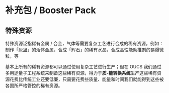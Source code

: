 # 补充包 / Booster Pack

## 特殊资源

特殊资源泛指稀有金属 / 合金，气体等需要复杂工艺进行合成的稀有资源，例如：制作「灰蛊」的活体金属，合成「辉石」的稀有水晶，合成高性能助推剂的易爆微粒，等  

基本上所有的稀有资源都可以通过使用复杂工艺进行生产；但在 OUCS 我们通过多用途量子工程系统来制备这些稀有资源，得力于**质-能转换系统**生产这些稀有资源花费比传统工业还要低廉，只需要花费些质量、能量和时间我们就能得到这些被各国所严格管控的稀有资源。

